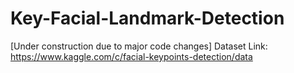 # Key-Facial-Landmark-Detection

[Under construction due to major code changes]
 Dataset Link: https://www.kaggle.com/c/facial-keypoints-detection/data
